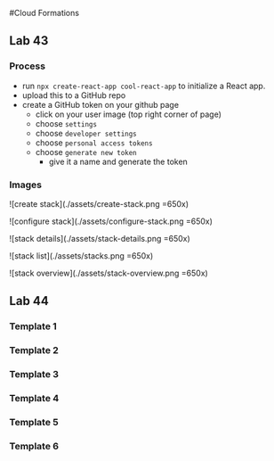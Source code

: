 #Cloud Formations

## Lab 43
### Process
* run `npx create-react-app cool-react-app` to initialize a React app.
* upload this to a GitHub repo
* create a GitHub token on your github page
  * click on your user image (top right corner of page)
  * choose `settings`
  * choose `developer settings`
  * choose `personal access tokens`
  * choose `generate new token`
    * give it a name and generate the token

### Images

![create stack](./assets/create-stack.png =650x)

![configure stack](./assets/configure-stack.png =650x)

![stack details](./assets/stack-details.png =650x)

![stack list](./assets/stacks.png =650x)

![stack overview](./assets/stack-overview.png =650x)

## Lab 44
### Template 1
### Template 2
### Template 3
### Template 4
### Template 5
### Template 6